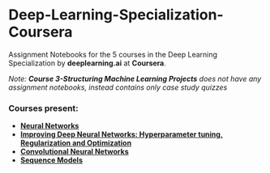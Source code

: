 # Deep-Learning-Specialization-Coursera

Assignment Notebooks for the 5 courses in the Deep Learning Specialization by **deeplearning.ai** at **Coursera**.

*Note: **Course 3-Structuring Machine Learning Projects** does not have any assignment notebooks, instead contains only case study quizzes*

### Courses present:
- [**Neural Networks**](https://github.com/parasnaren/Deep-Learning-Specialization-Coursera/tree/master/Neural%20Networks%20and%20Deep%20Learning)
- [**Improving Deep Neural Networks: Hyperparameter tuning, Regularization and Optimization**](https://github.com/parasnaren/Deep-Learning-Specialization-Coursera/tree/master/Improving%20Deep%20Neural%20Networks%20Hyperparameter%20tuning%2C%20Regularization%20and%20Optimization)
- [**Convolutional Neural Networks**](https://github.com/parasnaren/Deep-Learning-Specialization-Coursera/tree/master/Convolutional%20Neural%20Networks)
- [**Sequence Models**](https://github.com/parasnaren/Deep-Learning-Specialization-Coursera/tree/master/Sequence%20Models)
